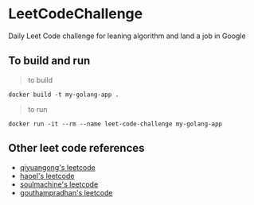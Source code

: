 # LeetCodeChallenge
Daily Leet Code challenge for leaning algorithm and land a job in Google 


## To build and run
> to build
```
docker build -t my-golang-app .
```

> to run 
```
docker run -it --rm --name leet-code-challenge my-golang-app
```

## Other leet code references
- [qiyuangong's leetcode](https://github.com/qiyuangong/leetcode)
- [haoel's leetcode](https://github.com/haoel/leetcode)
- [soulmachine's leetcode](https://github.com/soulmachine/leetcode)
- [gouthampradhan's leetcode](https://github.com/gouthampradhan/leetcode)
